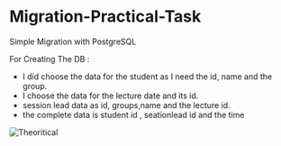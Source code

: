 # Migration-Practical-Task
Simple Migration  with PostgreSQL 

For Creating The DB :

- I did  choose the data for the student as I need the id, name and the group.
- I choose the data for the lecture date and its id.
- session lead data as id, groups,name and the lecture id.
- the complete data  is student id , seationlead id and the time

![Theoritical](https://user-images.githubusercontent.com/97471166/213917151-b5f8b758-992a-4164-aaf9-fe91f8bd0ebe.png)

